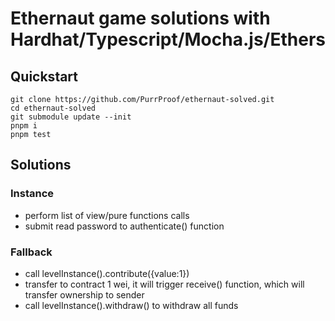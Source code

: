 # Ethernaut game solutions with Hardhat/Typescript/Mocha.js/Ethers

## Quickstart

```shell
git clone https://github.com/PurrProof/ethernaut-solved.git
cd ethernaut-solved
git submodule update --init
pnpm i
pnpm test
```

## Solutions

### Instance

- perform list of view/pure functions calls
- submit read password to authenticate() function

### Fallback

- call levelInstance().contribute({value:1})
- transfer to contract 1 wei, it will trigger receive() function, which will transfer ownership to sender
- call levelInstance().withdraw() to withdraw all funds
